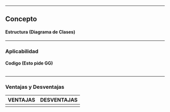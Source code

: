
---
## Concepto

#### Estructura (Diagrama de Clases)

---
### Aplicabilidad


#### Codigo (Esto pide GG)

```java

```


---
### Ventajas y Desventajas

| **VENTAJAS** | **DESVENTAJAS** |
| ------------ | --------------- |
|              |                 |

